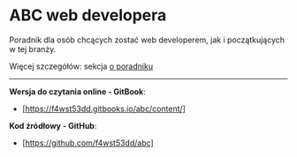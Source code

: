 # ABC web developera

Poradnik dla osób chcących zostać web developerem, jak i początkujących w tej branży.

Więcej szczegółów: sekcja [o poradniku](wstep/o_poradniku.md)

***
**Wersja do czytania online - GitBook**:

* [https://f4wst53dd.gitbooks.io/abc/content/]

**Kod źródłowy - GitHub**:

* [https://github.com/f4wst53dd/abc]
